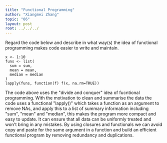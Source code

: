 ```yaml
---
title: "Functional Programming"
author: "Xiangmei Zhang"
topic: "06"
layout: post
root: ../../../
---
```





Regard the code below and describe in what way(s) the idea of functional programming makes code easier to write and maintain.

```
x <- 1:10
funs <- list(
  sum = sum,
  mean = mean,
  median = median
)
lapply(funs, function(f) f(x, na.rm=TRUE))
```

The code above uses the "divide and conquer" idea of fucntional programming. With the motivation to clean and summarise the data the code uses a functional "lapply()" which takes a function as an argument to remove NAs, and apply this to a list of summary information including "sum", "mean" and "median", this makes the program more compact and easy to update. It can ensure that all data can be uniformly treated and won't bring in any mistakes. By using closures and functionals we can avoid copy and paste for the same argument in a function and build an efficient functional program by removing redundancy and duplications.
